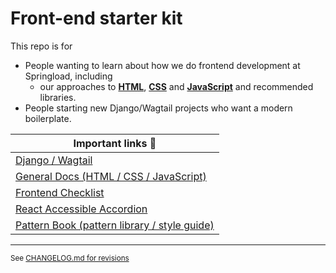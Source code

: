 # Front-end starter kit

This repo is for

- People wanting to learn about how we do frontend development at Springload, including
  - our approaches to  [**HTML**](./docs/html.md), [**CSS**](./docs/css.md) and [**JavaScript**](./docs/javascript.md) and recommended libraries.
- People starting new Django/Wagtail projects who want a modern boilerplate.

| Important links :book:                                 |
|--------------------------------------------------------|
| [Django / Wagtail](./django-wagtail/)
| [General Docs (HTML / CSS / JavaScript)](/docs/) |
| [Frontend Checklist](./docs/frontend-checklist.md) |
| [React Accessible Accordion](https://github.com/springload/react-accessible-accordion) |
| [Pattern Book (pattern library / style guide)](https://github.com/springload/pattern-book) |


--------------------------------

<sup> See [CHANGELOG.md for revisions](CHANGELOG.md)</sup>

